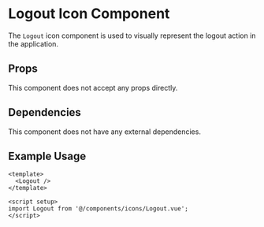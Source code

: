 # Logout Icon Component

The `Logout` icon component is used to visually represent the logout action in the application.

## Props

This component does not accept any props directly.

## Dependencies

This component does not have any external dependencies.

## Example Usage

```vue
<template>
  <Logout />
</template>

<script setup>
import Logout from '@/components/icons/Logout.vue';
</script>